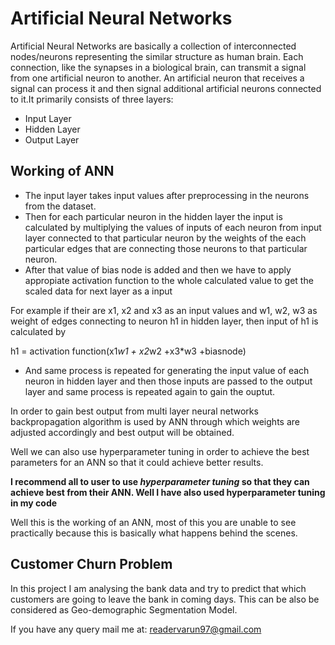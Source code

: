 # Artificial Neural Networks

Artificial Neural Networks are basically a collection of interconnected nodes/neurons representing the similar structure as human brain.
Each connection, like the synapses in a biological brain, can transmit a signal from one artificial neuron to another. An artificial neuron that receives a signal can process it and then signal additional artificial neurons connected to it.It primarily consists of three layers:

- Input Layer
- Hidden Layer
- Output Layer

## Working of ANN

- The input layer takes input values after preprocessing in the neurons from the dataset.
- Then for each particular neuron in the hidden layer the input is calculated by multiplying the values of inputs of each neuron from input layer connected to that particular neuron by the weights of the each particular edges that are connecting those neurons to that particular neuron.
- After that value of bias node is added and then we have to apply appropiate activation function to the whole calculated value to get the scaled data for next layer as a input

For example if their are x1, x2 and x3 as an input values and w1, w2, w3 as weight of edges connecting to neuron h1 in hidden layer, then input of h1 is calculated by

h1 = activation function(x1*w1 + x2*w2 +x3*w3 +biasnode)

- And same process is repeated for generating the input value of each neuron in hidden layer and then those inputs are passed to the output layer and same process is repeated again to gain the ouptut. 

In order to gain best output from multi layer neural networks backpropagation algorithm is used by ANN through which weights are adjusted accordingly and best output will be obtained.

Well we can also use hyperparameter tuning in order to achieve the best parameters for an ANN so that it could achieve better results.

**I recommend all to user to use  _hyperparameter tuning_ so that they can achieve best from their ANN. Well I have also used hyperparameter tuning in my code**

Well this is the working of an ANN,  most of this you are unable to see practically because this is basically what happens behind the scenes.

## Customer Churn Problem

In this project I am analysing the bank data and try to predict that which customers are going to leave the bank in coming days. This can be also be considered as Geo-demographic Segmentation Model. 

If you have any query mail me at: readervarun97@gmail.com


